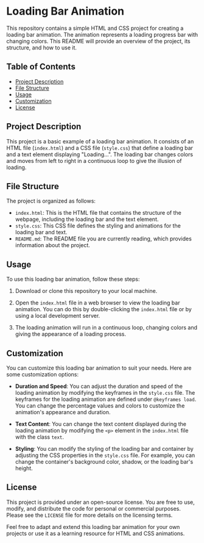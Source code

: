 # Loading Bar Animation 

This repository contains a simple HTML and CSS project for creating a loading bar animation. The animation represents a loading progress bar with changing colors. This README will provide an overview of the project, its structure, and how to use it.

## Table of Contents

- [Project Description](#project-description)
- [File Structure](#file-structure)
- [Usage](#usage)
- [Customization](#customization)
- [License](#license)

## Project Description

This project is a basic example of a loading bar animation. It consists of an HTML file (`index.html`) and a CSS file (`style.css`) that define a loading bar and a text element displaying "Loading...". The loading bar changes colors and moves from left to right in a continuous loop to give the illusion of loading.

## File Structure

The project is organized as follows:

- `index.html`: This is the HTML file that contains the structure of the webpage, including the loading bar and the text element.
- `style.css`: This CSS file defines the styling and animations for the loading bar and text.
- `README.md`: The README file you are currently reading, which provides information about the project.

## Usage

To use this loading bar animation, follow these steps:

1. Download or clone this repository to your local machine.

2. Open the `index.html` file in a web browser to view the loading bar animation. You can do this by double-clicking the `index.html` file or by using a local development server.

3. The loading animation will run in a continuous loop, changing colors and giving the appearance of a loading process.

## Customization

You can customize this loading bar animation to suit your needs. Here are some customization options:

- **Duration and Speed**: You can adjust the duration and speed of the loading animation by modifying the keyframes in the `style.css` file. The keyframes for the loading animation are defined under `@keyframes load`. You can change the percentage values and colors to customize the animation's appearance and duration.

- **Text Content**: You can change the text content displayed during the loading animation by modifying the `<p>` element in the `index.html` file with the class `text`.

- **Styling**: You can modify the styling of the loading bar and container by adjusting the CSS properties in the `style.css` file. For example, you can change the container's background color, shadow, or the loading bar's height.

## License

This project is provided under an open-source license. You are free to use, modify, and distribute the code for personal or commercial purposes. Please see the `LICENSE` file for more details on the licensing terms.

Feel free to adapt and extend this loading bar animation for your own projects or use it as a learning resource for HTML and CSS animations.

